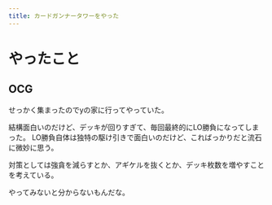 ```yaml
---
title: カードガンナータワーをやった
---
```


# やったこと

## OCG

せっかく集まったのでyの家に行ってやっていた。

結構面白いのだけど、デッキが回りすぎて、毎回最終的にLO勝負になってしまった。
LO勝負自体は独特の駆け引きで面白いのだけど、こればっかりだと流石に微妙に思う。

対策としては強貪を減らすとか、アギケルを抜くとか、デッキ枚数を増やすことを考えている。

やってみないと分からないもんだな。
